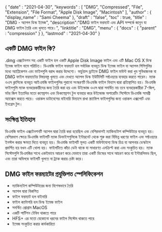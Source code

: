 {
  "date" : "2021-04-30",
  "keywords" : [ "DMG", "Compressed", "File", "Extension", "File Format", "Apple Disk Image", "Macintosh" ],
  "author" : {
    "display_name" : "Sami Cheema"
},
  "draft" : "false",
  "toc" : true,
  "title" : "DMG - অ্যাপল ডিস্ক ইমেজ",
  "description":"DMG ফাইল ফরম্যাট এবং API সম্পর্কে জানুন যা DMG ফাইল তৈরি এবং খুলতে পারে।",
  "linktitle" : "DMG",
  "menu" : {
    "docs" : {
      "parent" : "compression"
}
},
  "lastmod" : "2021-04-30"
}

## একটি DMG ফাইল কি?

.dmg এক্সটেনশন সহ একটি ফাইল হল একটি Apple Disk Image ফাইল এবং এটি Mac OS X ডিস্ক ইমেজ ফাইল নামে পরিচিত। ডিএমজি ফাইল ফরম্যাট হল সর্বাধিক ব্যবহৃত ডিস্ক ইমেজ ফাইল যা অ্যাপল পিসিগুলির মধ্যে অ্যাপ্লিকেশন এবং ফাইলগুলি বরাদ্দ করার উদ্দেশ্যে। ভার্চুয়াল ড্রাইভে DMG ফাইল মাউন্ট করা খুব সুবিধাজনক বা DMG ফাইল ফরম্যাটের বিষয়বস্তু খুলতে এবং দেখতে অ্যাপল ডিস্ক ইউটিলিটি সফ্টওয়্যার ব্যবহার করতে পারেন। ম্যাক ওএস ক্লাসিকে ব্যবহৃত আইএমজি ফাইলগুলির পুরানো সংস্করণটি ডিএমজি ফাইল বিন্যাস দ্বারা প্রতিস্থাপিত হয়। ডিএমজি ফাইলগুলি ম্যাক ব্যবহারকারীদের জন্য তৈরি করা হয় এবং উইন্ডোজ ওএস দ্বারা সমর্থিত নয় তবে ব্যবহারকারীরা 7-জিপ, মটর জিপ ইত্যাদির মতো কম্প্রেশন এবং ডিকম্প্রেশন টুল ব্যবহার করে উইন্ডোজ অপারেটিং সিস্টেমে ডিএমজি সামগ্রী অ্যাক্সেস করতে পারে। ওরাকল ডাটাবেসের বাইনারি বিন্যাসে রাখা স্ক্র্যাফিপ ফাইলগুলির জন্য ওরাকল এক্সপোর্ট এবং ইনগ্রেস টুল।

## সংক্ষিপ্ত ইতিহাস

ডিএমজি ফাইল এক্সটেনশনটি অ্যাপল দ্বারা তৈরি করা হয়েছিল এবং বেশিরভাগই ম্যাকিনটোশ কম্পিউটারে ব্যবহৃত হয়। বেশিরভাগ ক্ষেত্রে ডিএমজি ফাইলটি ম্যাক ডিভাইসগুলিকে ইন্টারনেট থেকে শুরু করা বিভিন্ন ধরণের ফাইল এবং সফ্টওয়্যার ইনস্টল করার ক্ষমতা দিতে ব্যবহৃত হয়। ডিএমজি ফাইলটি মূলত একটি মাউন্টযোগ্য ডিস্ক চিত্র যা আপনার ডেস্কটপে প্রদর্শিত হয় যখন এটি খোলা হয়। ফাইলটিতে কাঁচা ডেটা থাকে যা সাধারণত এনক্রিপ্ট করা এবং সংকুচিত হয়। ম্যাক সিস্টেমগুলি ডিএমজির সাথে একইভাবে আচরণ করে যেভাবে তারা একটি ডিস্কের সাথে আচরণ করে যা ইন্টারলিভড ছিল, এবং তারা অবিলম্বে ফাইলটি খুলতে বা ট্র্যাক করার চেষ্টা করে।

## DMG ফাইল ফরম্যাটের প্রযুক্তিগত স্পেসিফিকেশন

   *  ম্যাকিনটোশ কম্পিউটারের জন্য বিশেষভাবে তৈরি 
   *  অ্যাপল দ্বারা বিকশিত
   *  ফাইল ফরম্যাট হল বাইনারি
   *  ফাইল ক্যাটাগরি হল ডিস্ক ইমেজ ফাইল
   *  সমর্থিত প্রোগ্রাম MacOS
   *  একটি পার্টিশন টেবিল থাকতে পারে
   *  HFS+ এর মতো যেকোনো ধরনের ফাইল সিস্টেম থাকতে পারে
   *  ইমেজ সংকুচিত করার কার্যকারিতা

